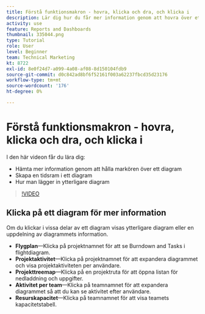 ```yaml
---
title: Förstå funktionsmakron - hovra, klicka och dra, och klicka i
description: Lär dig hur du får mer information genom att hovra över ett diagram, skapa en tidsram i ett diagram och hur du gör så att ytterligare diagram visas, allt i [!DNL  Workfront].
activity: use
feature: Reports and Dashboards
thumbnail: 335044.png
type: Tutorial
role: User
level: Beginner
team: Technical Marketing
kt: 8722
exl-id: 8e0f24d7-a099-4a08-af08-8d150104fdb9
source-git-commit: d0c842ad8bf6f52161f003a62237fbcd35d23176
workflow-type: tm+mt
source-wordcount: '176'
ht-degree: 0%

---
```


# Förstå funktionsmakron - hovra, klicka och dra, och klicka i

I den här videon får du lära dig:

* Hämta mer information genom att hålla markören över ett diagram
* Skapa en tidsram i ett diagram
* Hur man lägger in ytterligare diagram

>[!VIDEO](https://video.tv.adobe.com/v/335044/?quality=12)

## Klicka på ett diagram för mer information

Om du klickar i vissa delar av ett diagram visas ytterligare diagram eller en uppdelning av diagrammets information.

* **Flygplan**—Klicka på projektnamnet för att se Burndown and Tasks i flightdiagram.
* **Projektaktivitet**—Klicka på projektnamnet för att expandera diagrammet och visa projektaktiviteten per användare.
* **Projekttreemap**—Klicka på en projektruta för att öppna listan för nedladdning och uppgifter.
* **Aktivitet per team**—Klicka på teamnamnet för att expandera diagrammet så att du kan se aktivitet efter användare.
* **Resurskapacitet**—Klicka på teamnamnet för att visa teamets kapacitetstabell.
